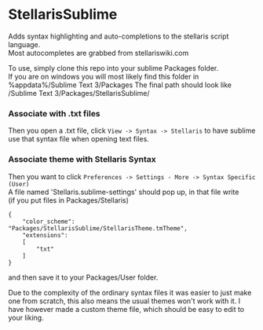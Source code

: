 # StellarisSublime 
Adds syntax highlighting and auto-completions to the stellaris script language.  
Most autocompletes are grabbed from stellariswiki.com

To use, simply clone this repo into your sublime Packages folder.  
If you are on windows you will most likely find this folder in %appdata%/Sublime Text 3/Packages
The final path should look like /Sublime Text 3/Packages/StellarisSublime/<files>

### Associate with .txt files
Then you open a .txt file, click  `View -> Syntax -> Stellaris` to have sublime use that syntax file when opening text files.

### Associate theme with Stellaris Syntax
Then you want to click `Preferences -> Settings - More -> Syntax Specific (User)`  
A file named 'Stellaris.sublime-settings' should pop up, in that file write  
(if you put files in Packages/Stellaris)

```
{
	"color_scheme": "Packages/StellarisSublime/StellarisTheme.tmTheme",
	"extensions":
	[
		"txt"
	]
}
```
and then save it to your Packages/User folder.


Due to the complexity of the ordinary syntax files it was easier to just make one from scratch, this also means the usual themes won't work with it.
I have however made a custom theme file, which should be easy to edit to your liking.
